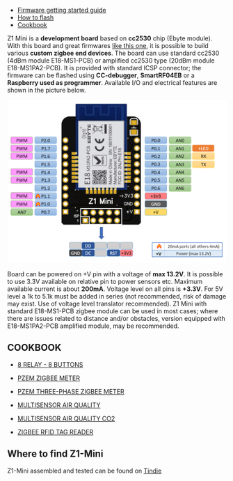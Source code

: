 - [Firmware getting started guide](https://gio-dot.github.io/Z1-Mini/firmware-getting-started)
- [How to flash](https://gio-dot.github.io/Z1-Mini/how-to-flash)
- [Cookbook](#cookbook)

Z1 Mini is a **development board** based on **cc2530** chip (Ebyte module). 
With this board and great firmwares [like this one](https://ptvo.info/zigbee-switch-configurable-firmware-v2-210/), it is possible to build various **custom zigbee end devices**.
The board can use standard cc2530 (4dBm module E18-MS1-PCB) or amplified cc2530 type (20dBm module E18-MS1PA2-PCB).
It is provided with standard ICSP connector; the firmware can be flashed using **CC-debugger**, **SmartRF04EB** or a **Raspberry used as programmer**.
Available I/O and electrical features are shown in the picture below.

<img src="https://github.com/Gio-dot/Z1-Mini/blob/gh-pages/images/Z1%20Mini%20Pinout.png?raw=true" width="850">

Board can be powered on +V pin with a voltage of **max 13.2V**. It is possible to use 3.3V available on relative pin to power sensors etc. Maximum available current is about **200mA**.
Voltage level on all pins is **+3.3V**. For 5V level a 1k to 5.1k must be added in series (not recommended, risk of damage may exist. Use of voltage level translator recommended).
Z1 Mini with standard E18-MS1-PCB zigbee module can be used in most cases; where there are issues related to distance and/or obstacles, version equipped with E18-MS1PA2-PCB amplified module, may be recommended.


## COOKBOOK

- [8 RELAY - 8 BUTTONS](https://gio-dot.github.io/Z1-Mini/8relay-8buttons)

- [PZEM ZIGBEE METER](https://gio-dot.github.io/Z1-Mini/pzem-zigbee-meter)

- [PZEM THREE-PHASE ZIGBEE METER](https://gio-dot.github.io/Z1-Mini/pzem-three-phase-zigbee-meter)

- [MULTISENSOR AIR QUALITY](https://gio-dot.github.io/Z1-Mini/multisensor-air-quality)

- [MULTISENSOR AIR QUALITY CO2](https://gio-dot.github.io/Z1-Mini/multisensor-air-quality-co2)

- [ZIGBEE RFID TAG READER](https://gio-dot.github.io/Z1-Mini/zigbee-rfid-tag-reader)

## Where to find Z1-Mini

Z1-Mini assembled and tested can be found on [Tindie](https://www.tindie.com/products/22856/)




